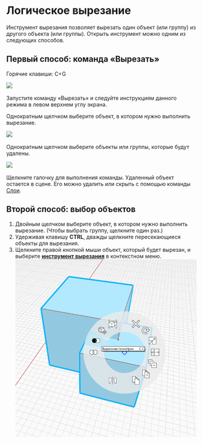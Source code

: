 # Логическое вырезание

Инструмент вырезания позволяет вырезать один объект (или группу) из другого объекта (или группы). Открыть инструмент можно одним из следующих способов.

## Первый способ: команда «Вырезать»

Горячие клавиши: C+G

![](../.gitbook/assets/cut\_tool.png)

Запустите команду «Вырезать» и следуйте инструкциям данного режима в левом верхнем углу экрана.

Однократным щелчком выберите объект, в котором нужно выполнить вырезание.

![](../.gitbook/assets/boolean\_cut.png)

Однократным щелчком выберите объекты или группы, которые будут удалены.

![](../.gitbook/assets/boolean\_cut2.png)

Щелкните галочку для выполнения команды. Удаленный объект остается в сцене. Его можно удалить или скрыть с помощью команды [Слои](layers.md).

## Второй способ: выбор объектов

1. Двойным щелчком выберите объект, в котором нужно выполнить вырезание. (Чтобы выбрать группу, щелкните один раз.)
2. Удерживая клавишу **CTRL**, дважды щелкните пересекающиеся объекты для вырезания.
3. Щелкните правой кнопкой мыши объект, который будет вырезан, и выберите [**инструмент вырезания**](https://github.com/FormIt3D/autodesk-formit-360-windows-help/tree/c377e7b8a3b8e43e684321d0b7de867608d317a3/tool-library/boolean-operations.md) в контекстном меню. ![](<../.gitbook/assets/cut tool.png>)
